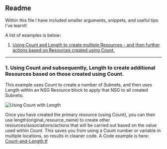 ## Readme

Within this file I have included smaller arguments, snippets, and useful tips I've learnt!

A list of examples is below:

1. [Using Count and Length to create multiple Resources - and then further actions based on Resources created using Count. ](https://github.com/jakewalsh90/Terraform-Azure/tree/main/Useful-Tips#1-using-count-and-subsequently-length-to-create-additional-resources-based-on-those-created-using-count)

<hr>

### 1. Using Count and subsequently, Length to create additional Resources based on those created using Count.

This example uses Count to create a number of Subnets, and then uses Length within an NSG Resource block to apply that NSG to all created Subnets:

![Using Count with Length](https://raw.githubusercontent.com/jakewalsh90/Terraform-Azure/main/Useful-Tips/images/CountLength.png)

Once you have created the primary resource (using Count), you can then use length(original_resource_name) to create other resources/associations/actions that will be carried out based on the value used within Count. This saves you from using a Count number or variable in multiple locations, so results in cleaner code. A Code example is here: [Count-and-Length.tf](https://github.com/jakewalsh90/Terraform-Azure/blob/main/Useful-Tips/Count-and-length.tf)